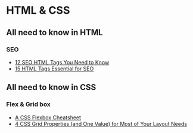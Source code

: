 # HTML & CSS

## All need to know in HTML

### SEO
- [12 SEO HTML Tags You Need to Know](https://www.semrush.com/blog/html-tags-for-seo/)
- [15 HTML Tags Essential for SEO](https://www.link-assistant.com/news/html-tags-for-seo.html#12-Responsive-Site-meta-tag57)

## All need to know in CSS

### Flex & Grid box

- [A CSS Flexbox Cheatsheet](https://www.digitalocean.com/community/cheatsheets/css-flexbox?utm_medium=content_acq&utm_source=css-tricks&utm_campaign=&utm_content=awareness_bestsellers)
- [4 CSS Grid Properties (and One Value) for Most of Your Layout Needs](https://css-tricks.com/4-css-grid-properties-and-one-value-for-most-of-your-layout-needs/)